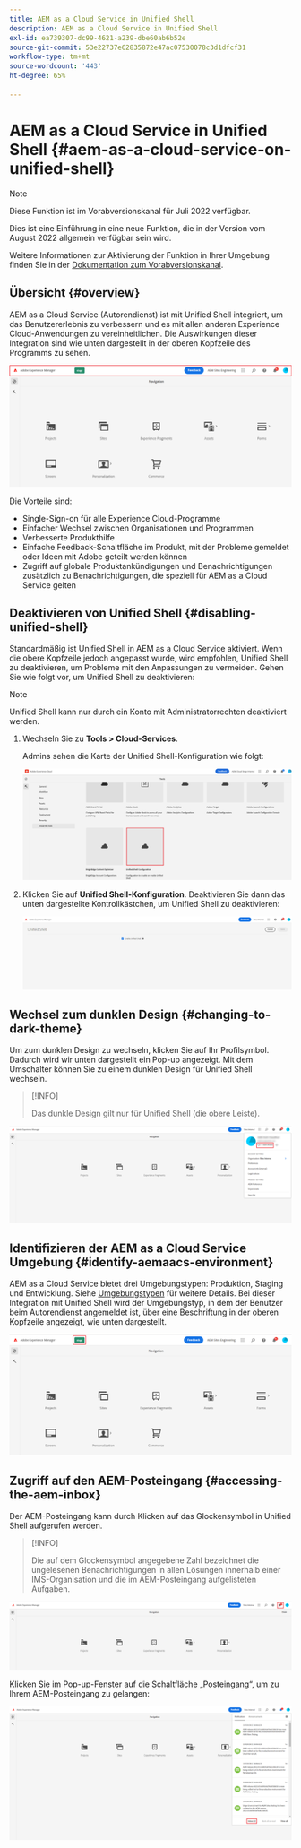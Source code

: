 ```yaml
---
title: AEM as a Cloud Service in Unified Shell
description: AEM as a Cloud Service in Unified Shell
exl-id: ea739307-dc99-4621-a239-dbe60ab6b52e
source-git-commit: 53e22737e62835872e47ac07530078c3d1dfcf31
workflow-type: tm+mt
source-wordcount: '443'
ht-degree: 65%

---
```


# AEM as a Cloud Service in Unified Shell {#aem-as-a-cloud-service-on-unified-shell}

>[!NOTE]
>Diese Funktion ist im Vorabversionskanal für Juli 2022 verfügbar.
>
>Dies ist eine Einführung in eine neue Funktion, die in der Version vom August 2022 allgemein verfügbar sein wird.
>
>Weitere Informationen zur Aktivierung der Funktion in Ihrer Umgebung finden Sie in der [Dokumentation zum Vorabversionskanal](/help/release-notes/prerelease.md#enable-prerelease).

## Übersicht {#overview}

AEM as a Cloud Service (Autorendienst) ist mit Unified Shell integriert, um das Benutzererlebnis zu verbessern und es mit allen anderen Experience Cloud-Anwendungen zu vereinheitlichen. Die Auswirkungen dieser Integration sind wie unten dargestellt in der oberen Kopfzeile des Programms zu sehen.

![Grafik](/help/overview/assets/unifiedshell_header.png)

Die Vorteile sind:

* Single-Sign-on für alle Experience Cloud-Programme
* Einfacher Wechsel zwischen Organisationen und Programmen
* Verbesserte Produkthilfe
* Einfache Feedback-Schaltfläche im Produkt, mit der Probleme gemeldet oder Ideen mit Adobe geteilt werden können
* Zugriff auf globale Produktankündigungen und Benachrichtigungen zusätzlich zu Benachrichtigungen, die speziell für AEM as a Cloud Service gelten

## Deaktivieren von Unified Shell {#disabling-unified-shell}

Standardmäßig ist Unified Shell in AEM as a Cloud Service aktiviert. Wenn die obere Kopfzeile jedoch angepasst wurde, wird empfohlen, Unified Shell zu deaktivieren, um Probleme mit den Anpassungen zu vermeiden. Gehen Sie wie folgt vor, um Unified Shell zu deaktivieren:

>[!NOTE]
>Unified Shell kann nur durch ein Konto mit Administratorrechten deaktiviert werden.

1. Wechseln Sie zu **Tools > Cloud-Services**.

   Admins sehen die Karte der Unified Shell-Konfiguration wie folgt:

   ![Grafik](/help/overview/assets/unifiedshell2.png)

1. Klicken Sie auf **Unified Shell-Konfiguration**. Deaktivieren Sie dann das unten dargestellte Kontrollkästchen, um Unified Shell zu deaktivieren:

   ![Grafik](/help/overview/assets/unifiedshell3.png)

## Wechsel zum dunklen Design {#changing-to-dark-theme}

Um zum dunklen Design zu wechseln, klicken Sie auf Ihr Profilsymbol. Dadurch wird wir unten dargestellt ein Pop-up angezeigt. Mit dem Umschalter können Sie zu einem dunklen Design für Unified Shell wechseln.

>[!INFO]
>
>Das dunkle Design gilt nur für Unified Shell (die obere Leiste).

![Grafik](/help/overview/assets/unifiedshell4.png)

## Identifizieren der AEM as a Cloud Service Umgebung {#identify-aemaacs-environment}

AEM as a Cloud Service bietet drei Umgebungstypen: Produktion, Staging und Entwicklung. Siehe [Umgebungstypen](https://experienceleague.adobe.com/docs/experience-manager-cloud-service/content/implementing/using-cloud-manager/manage-environments.html?lang=en) für weitere Details. Bei dieser Integration mit Unified Shell wird der Umgebungstyp, in dem der Benutzer beim Autorendienst angemeldet ist, über eine Beschriftung in der oberen Kopfzeile angezeigt, wie unten dargestellt.

![Grafik](/help/overview/assets/unifiedshell_header_label.png)


## Zugriff auf den AEM-Posteingang {#accessing-the-aem-inbox}

Der AEM-Posteingang kann durch Klicken auf das Glockensymbol in Unified Shell aufgerufen werden.

>[!INFO]
>
> Die auf dem Glockensymbol angegebene Zahl bezeichnet die ungelesenen Benachrichtigungen in allen Lösungen innerhalb einer IMS-Organisation und die im AEM-Posteingang aufgelisteten Aufgaben.

![Grafik](/help/overview/assets/unifiedshell5.png)

Klicken Sie im Pop-up-Fenster auf die Schaltfläche „Posteingang“, um zu Ihrem AEM-Posteingang zu gelangen:

![Grafik](/help/overview/assets/unifiedshell6.png)

